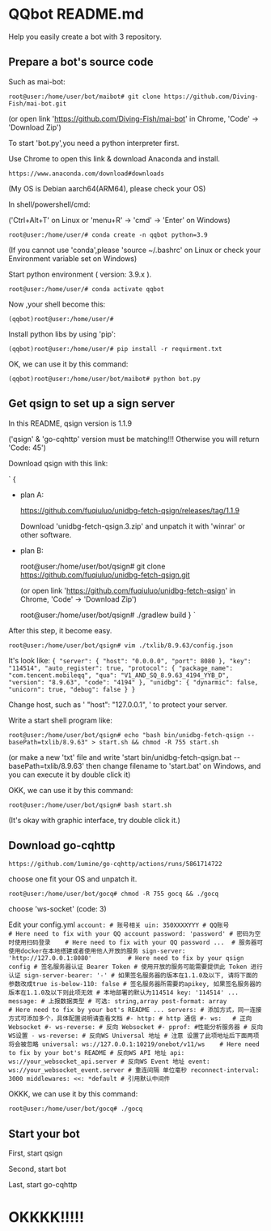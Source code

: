 # QQbot README.md
Help you easily create a bot with 3 repository.

## Prepare a bot's source code
Such as mai-bot:

`
root@user:/home/user/bot/maibot# git clone https://github.com/Diving-Fish/mai-bot.git
`

(or open link 'https://github.com/Diving-Fish/mai-bot' in Chrome, 'Code' -> 'Download Zip')

To start 'bot.py',you need a python interpreter first.

Use Chrome to open this link & download Anaconda and install.

`
https://www.anaconda.com/download#downloads
`

(My OS is Debian aarch64(ARM64), please check your OS)

In shell/powershell/cmd:

('Ctrl+Alt+T' on Linux or 'menu+R' -> 'cmd' -> 'Enter' on Windows)

`
  root@user:/home/user/# conda create -n qqbot python=3.9
`

(If you cannot use 'conda',please 'source ~/.bashrc' on Linux or check your Environment variable set on Windows)

Start python environment ( version: 3.9.x ).

`
  root@user:/home/user/# conda activate qqbot
`

Now ,your shell become this:

`
  (qqbot)root@user:/home/user/# 
`

Install python libs by using 'pip':

`
  (qqbot)root@user:/home/user/# pip install -r requirment.txt
`

OK, we can use it by this command:

`
  (qqbot)root@user:/home/user/bot/maibot# python bot.py
`

## Get qsign to set up a sign server
In this README, qsign version is 1.1.9 

('qsign' & 'go-cqhttp' version must be matching!!! Otherwise you will return 'Code: 45')

Download qsign with this link:

`
{
 - plan A:

    https://github.com/fuqiuluo/unidbg-fetch-qsign/releases/tag/1.1.9

    Download 'unidbg-fetch-qsign.3.zip' and unpatch it with 'winrar' or other software.

 - plan B:

      root@user:/home/user/bot/qsign# git clone https://github.com/fuqiuluo/unidbg-fetch-qsign.git

    (or open link 'https://github.com/fuqiuluo/unidbg-fetch-qsign' in Chrome, 'Code' -> 'Download Zip')

      root@user:/home/user/bot/qsign# ./gradlew build
}
`


After this step, it become easy.

`
  root@user:/home/user/bot/qsign# vim ./txlib/8.9.63/config.json
`

It's look like:
`
    {
      "server": {
        "host": "0.0.0.0",
        "port": 8080
      },
      "key": "114514",
      "auto_register": true,
      "protocol": {
        "package_name": "com.tencent.mobileqq",
        "qua": "V1_AND_SQ_8.9.63_4194_YYB_D",
        "version": "8.9.63",
        "code": "4194"
      },
      "unidbg": {
        "dynarmic": false,
        "unicorn": true,
        "debug": false
      }
    }
`

Change host, such as ' "host": "127.0.0.1", ' to protect your server.

Write a start shell program like:

`
  root@user:/home/user/bot/qsign# echo "bash bin/unidbg-fetch-qsign --basePath=txlib/8.9.63" > start.sh && chmod -R 755 start.sh
`

(or make a new 'txt' file and write 'start bin/unidbg-fetch-qsign.bat --basePath=txlib/8.9.63' then change filename to 'start.bat' on Windows, and you can execute it by double click it)

OKK, we can use it by this command:

`
  root@user:/home/user/bot/qsign# bash start.sh
`

(It's okay with graphic interface, try double click it.)

## Download go-cqhttp

`
https://github.com/1umine/go-cqhttp/actions/runs/5861714722
`

choose one fit your OS and unpatch it.

`
    root@user:/home/user/bot/gocq# chmod -R 755 gocq && ./gocq
`

choose 'ws-socket' (code: 3)

Edit your config.yml
`
    account: # 账号相关
      uin: 350XXXXYYY # QQ账号                      # Here need to fix with your QQ account
      password: 'password' # 密码为空时使用扫码登录    # Here need to fix with your QQ password
      ... 
      # 服务器可使用docker在本地搭建或者使用他人开放的服务
      sign-server: 'http://127.0.0.1:8080'          # Here need to fix by your qsign config
      # 签名服务器认证 Bearer Token
      # 使用开放的服务可能需要提供此 Token 进行认证
      sign-server-bearer: '-'
      # 如果签名服务器的版本在1.1.0及以下, 请将下面的参数改成true
      is-below-110: false
      # 签名服务器所需要的apikey, 如果签名服务器的版本在1.1.0及以下则此项无效
      # 本地部署的默认为114514
      key: '114514'
      ...
    message:
      # 上报数据类型
      # 可选: string,array
      post-format: array                            # Here need to fix by your bot's README
      ...
  servers:
    # 添加方式，同一连接方式可添加多个，具体配置说明请查看文档
    #- http: # http 通信
    #- ws:   # 正向 Websocket
    #- ws-reverse: # 反向 Websocket
    #- pprof: #性能分析服务器
    # 反向WS设置
    - ws-reverse:
        # 反向WS Universal 地址
        # 注意 设置了此项地址后下面两项将会被忽略
        universal: ws://127.0.0.1:10219/onebot/v11/ws    # Here need to fix by your bot's README
        # 反向WS API 地址
        api: ws://your_websocket_api.server
        # 反向WS Event 地址
        event: ws://your_websocket_event.server
        # 重连间隔 单位毫秒
        reconnect-interval: 3000
        middlewares:
          <<: *default # 引用默认中间件
`

OKKK, we can use it by this command:

`
  root@user:/home/user/bot/gocq# ./gocq
`

## Start your bot

First, start qsign

Second, start bot

Last, start go-cqhttp

# OKKKK!!!!!
